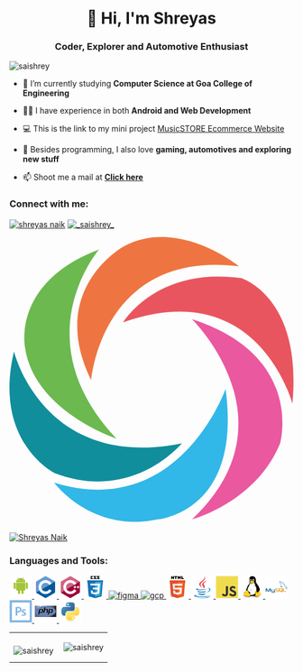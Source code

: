 <h1 align="center">👋 Hi, I'm Shreyas </h1>
<h3 align="center">Coder, Explorer and Automotive Enthusiast</h3>

<p align="left"> <img src="https://komarev.com/ghpvc/?username=saishrey&label=Profile%20views&color=0e75b6&style=flat" alt="saishrey" /> </p>

- 🏫 I’m currently studying **Computer Science at Goa College of Engineering**

- 🤹🏽 I have experience in both **Android and Web Development**

- 💻 This is the link to my mini project [MusicSTORE Ecommerce Website](https://github.com/Saishrey/MusicSTORE-Ecommerce-Website)

- 💬 Besides programming, I also love **gaming, automotives and exploring new stuff**

- 📫 Shoot me a mail at **<a href="mailto:naiksp16@gmail.com">Click here</a>**

<h3 align="left">Connect with me:</h3>
<p align="left">
<a href="https://www.linkedin.com/in/shreyas-naik-cs/" target="blank"><img align="center" src="https://raw.githubusercontent.com/rahuldkjain/github-profile-readme-generator/master/src/images/icons/Social/linked-in-alt.svg" alt="shreyas naik" height="30" width="40" /></a>
<a href="https://instagram.com/_saishrey_" target="blank"><img align="center" src="https://raw.githubusercontent.com/rahuldkjain/github-profile-readme-generator/master/src/images/icons/Social/instagram.svg" alt="_saishrey_" height="30" width="40" /></a>
  
  
<svg enable-background="new 0 0 2225.2 2230.7" viewBox="0 0 2225.2 2230.7" xmlns="http://www.w3.org/2000/svg"><g stroke-miterlimit="10"><path d="m699.9 98.8s-597.3 699.4 135.7 1478.5c0 0-643.4-214-713.4-713.4 0 0-103.5-509.1 577.7-765.1z" fill="#6bb94f" stroke="#6bb94e"/><path d="m639.7 1119.9s83.9-1021.1 1156.8-891c0 0-465.8-381.9-895.2-158.1-1.4 0-611.3 331.5-261.6 1049.1z" fill="#ee7541" stroke="#ed7540"/><path d="m891.5 668.1s261.6-437.8 923.2-345.5c0 0 479.8 144.1 401.4 979.1-1.4 0-267.2-1011.3-1324.6-633.6z" fill="#e9555f" stroke="#e9565f"/><path d="m1431.4 644.3s815.5 797.3 0 1566.6c0 0 499.4-132.9 688.2-594.5 0 0 193-686.7-688.2-972.1z" fill="#ea589f" stroke="#e9589f"/></g><path d="m1693 1189.8s-363.7 1035.1-1342.8 734.3c0 0 292.3 398.6 812.7 286.7-.1.1 661.5-50.2 530.1-1021z" fill="#32b7e9"/><path d="m35.5 896.1s226.6 937.2 1314.8 720.4c0 0-384.7 468.6-1000.1 230.8 0-.1-482.6-244.8-314.7-951.2z" fill="#118e9b"/></svg>
  
<a href="https://www.sololearn.com/profile/8866787" target="blank"><img align="center" src="#sololearn" alt="Shreyas Naik" height="30" width="40" /></a>
</p>

<h3 align="left">Languages and Tools:</h3>
<p align="left"> <a href="https://developer.android.com" target="_blank" rel="noreferrer"> <img src="https://raw.githubusercontent.com/devicons/devicon/master/icons/android/android-original-wordmark.svg" alt="android" width="40" height="40"/> </a> <a href="https://www.cprogramming.com/" target="_blank" rel="noreferrer"> <img src="https://raw.githubusercontent.com/devicons/devicon/master/icons/c/c-original.svg" alt="c" width="40" height="40"/> </a> <a href="https://www.w3schools.com/cpp/" target="_blank" rel="noreferrer"> <img src="https://raw.githubusercontent.com/devicons/devicon/master/icons/cplusplus/cplusplus-original.svg" alt="cplusplus" width="40" height="40"/> </a> <a href="https://www.w3schools.com/css/" target="_blank" rel="noreferrer"> <img src="https://raw.githubusercontent.com/devicons/devicon/master/icons/css3/css3-original-wordmark.svg" alt="css3" width="40" height="40"/> </a> <a href="https://www.figma.com/" target="_blank" rel="noreferrer"> <img src="https://www.vectorlogo.zone/logos/figma/figma-icon.svg" alt="figma" width="40" height="40"/> </a> <a href="https://cloud.google.com" target="_blank" rel="noreferrer"> <img src="https://www.vectorlogo.zone/logos/google_cloud/google_cloud-icon.svg" alt="gcp" width="40" height="40"/> </a> <a href="https://www.w3.org/html/" target="_blank" rel="noreferrer"> <img src="https://raw.githubusercontent.com/devicons/devicon/master/icons/html5/html5-original-wordmark.svg" alt="html5" width="40" height="40"/> </a> <a href="https://www.java.com" target="_blank" rel="noreferrer"> <img src="https://raw.githubusercontent.com/devicons/devicon/master/icons/java/java-original.svg" alt="java" width="40" height="40"/> </a> <a href="https://developer.mozilla.org/en-US/docs/Web/JavaScript" target="_blank" rel="noreferrer"> <img src="https://raw.githubusercontent.com/devicons/devicon/master/icons/javascript/javascript-original.svg" alt="javascript" width="40" height="40"/> </a> <a href="https://www.linux.org/" target="_blank" rel="noreferrer"> <img src="https://raw.githubusercontent.com/devicons/devicon/master/icons/linux/linux-original.svg" alt="linux" width="40" height="40"/> </a> <a href="https://www.mysql.com/" target="_blank" rel="noreferrer"> <img src="https://raw.githubusercontent.com/devicons/devicon/master/icons/mysql/mysql-original-wordmark.svg" alt="mysql" width="40" height="40"/> </a> <a href="https://www.photoshop.com/en" target="_blank" rel="noreferrer"> <img src="https://raw.githubusercontent.com/devicons/devicon/master/icons/photoshop/photoshop-line.svg" alt="photoshop" width="40" height="40"/> </a> <a href="https://www.php.net" target="_blank" rel="noreferrer"> <img src="https://raw.githubusercontent.com/devicons/devicon/master/icons/php/php-original.svg" alt="php" width="40" height="40"/> </a> <a href="https://www.python.org" target="_blank" rel="noreferrer"> <img src="https://raw.githubusercontent.com/devicons/devicon/master/icons/python/python-original.svg" alt="python" width="40" height="40"/> </a> </p>


<table>
  <tr>
    <td>
      <p><img align="left" src="https://github-readme-stats.vercel.app/api/top-langs?username=saishrey&show_icons=true&locale=en&layout=compact&theme=tokyonight" alt="saishrey" /></p>
    </td>
    <td>
      <p>&nbsp;<img align="center" src="https://github-readme-stats.vercel.app/api?username=saishrey&show_icons=true&locale=en&theme=tokyonight" alt="saishrey" /></p>
    </td>
  </tr>
</table>
